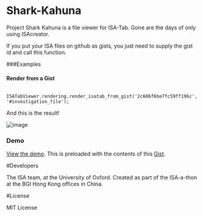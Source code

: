 Shark-Kahuna
============

Project Shark Kahuna is a file viewer for ISA-Tab. Gone are the days of only using ISAcreator.

If you put your ISA files on github as gists, you just need to supply the gist id and call this function.

###Examples

#### Render from a Gist

```
	ISATabViewer.rendering.render_isatab_from_gist('2c606f6be7fc59ff196c', '#investigation_file');
```

And this is the result! 

![image](https://isatools.files.wordpress.com/2014/06/localhost-63343-sharkkahuna-example-html.png?w=800)

### Demo

[View the demo](http://www.antarctic-design.co.uk/isafiles/isaviewer-demo.html). This is preloaded with the contents of this [Gist](https://gist.github.com/eamonnmag/c3c4306af5916856c607).

#Developers

The ISA team, at the University of Oxford. Created as part of the ISA-a-thon at the BGI Hong Kong offices in China.

#License

MIT License

